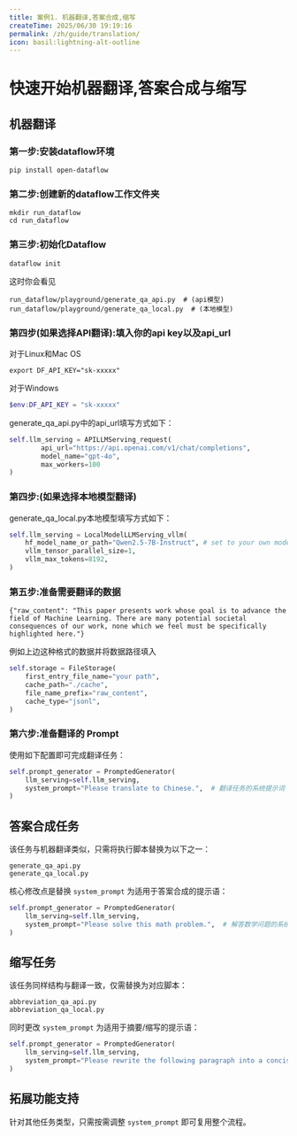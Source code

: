 ```yaml
---
title: 案例1. 机器翻译,答案合成,缩写
createTime: 2025/06/30 19:19:16
permalink: /zh/guide/translation/
icon: basil:lightning-alt-outline
---
```


# 快速开始机器翻译,答案合成与缩写

## 机器翻译
### 第一步:安装dataflow环境
```shell
pip install open-dataflow
```
### 第二步:创建新的dataflow工作文件夹
```shell
mkdir run_dataflow
cd run_dataflow
```
### 第三步:初始化Dataflow
```shell
dataflow init
```
这时你会看见
```shell
run_dataflow/playground/generate_qa_api.py  # (api模型)
run_dataflow/playground/generate_qa_local.py  # (本地模型)
```
### 第四步(如果选择API翻译):填入你的api key以及api_url
对于Linux和Mac OS
```shell
export DF_API_KEY="sk-xxxxx"
```

对于Windows
```powershell
$env:DF_API_KEY = "sk-xxxxx"
```
generate_qa_api.py中的api_url填写方式如下：
```python
self.llm_serving = APILLMServing_request(
        api_url="https://api.openai.com/v1/chat/completions",
        model_name="gpt-4o",
        max_workers=100
)
```

### 第四步:(如果选择本地模型翻译)
generate_qa_local.py本地模型填写方式如下：
```python
self.llm_serving = LocalModelLLMServing_vllm(
    hf_model_name_or_path="Qwen2.5-7B-Instruct", # set to your own model path
    vllm_tensor_parallel_size=1,
    vllm_max_tokens=8192,
)
```

### 第五步:准备需要翻译的数据
```jsonl
{"raw_content": "This paper presents work whose goal is to advance the field of Machine Learning. There are many potential societal consequences of our work, none which we feel must be specifically highlighted here."}
```
例如上边这种格式的数据并将数据路径填入
```python
self.storage = FileStorage(
    first_entry_file_name="your path",
    cache_path="./cache",
    file_name_prefix="raw_content",
    cache_type="jsonl",
)
```

### 第六步:准备翻译的 Prompt

使用如下配置即可完成翻译任务：

```python
self.prompt_generator = PromptedGenerator(
    llm_serving=self.llm_serving,
    system_prompt="Please translate to Chinese.",  # 翻译任务的系统提示词
)
```

## 答案合成任务

该任务与机器翻译类似，只需将执行脚本替换为以下之一：

```shell
generate_qa_api.py
generate_qa_local.py
```

核心修改点是替换 `system_prompt` 为适用于答案合成的提示语：

```python
self.prompt_generator = PromptedGenerator(
    llm_serving=self.llm_serving,
    system_prompt="Please solve this math problem.",  # 解答数学问题的系统提示词
)
```

## 缩写任务

该任务同样结构与翻译一致，仅需替换为对应脚本：

```shell
abbreviation_qa_api.py
abbreviation_qa_local.py
```

同时更改 `system_prompt` 为适用于摘要/缩写的提示语：

```python
self.prompt_generator = PromptedGenerator(
    llm_serving=self.llm_serving,
    system_prompt="Please rewrite the following paragraph into a concise summary that preserves the core meaning and key information:",  # 缩写任务的提示词
)
```

## 拓展功能支持

针对其他任务类型，只需按需调整 `system_prompt` 即可复用整个流程。

